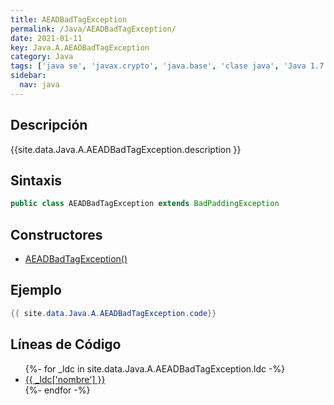 ```yaml
---
title: AEADBadTagException
permalink: /Java/AEADBadTagException/
date: 2021-01-11
key: Java.A.AEADBadTagException
category: Java
tags: ['java se', 'javax.crypto', 'java.base', 'clase java', 'Java 1.7']
sidebar: 
  nav: java
---
```


## Descripción
{{site.data.Java.A.AEADBadTagException.description }}

## Sintaxis
~~~java
public class AEADBadTagException extends BadPaddingException
~~~

## Constructores
* [AEADBadTagException()](/Java/AEADBadTagException/AEADBadTagException/)

## Ejemplo
~~~java
{{ site.data.Java.A.AEADBadTagException.code}}
~~~

## Líneas de Código
<ul>
{%- for _ldc in site.data.Java.A.AEADBadTagException.ldc -%}
   <li>
       <a href="{{_ldc['url'] }}">{{ _ldc['nombre'] }}</a>
   </li>
{%- endfor -%}
</ul>
